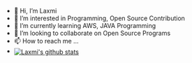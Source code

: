 - 👋 Hi, I’m Laxmi
- 👀 I’m interested in Programming, Open Source Contribution
- 🌱 I’m currently learning AWS, JAVA Programming
- 💞️ I’m looking to collaborate on Open Source Programs
- 📫 How to reach me ...
- <a href="https://github.com/anuraghazra/github-readme-stats"><img align="center" src="https://github-readme-stats.vercel.app/api?username=laxmi1232&show_icons=true&include_all_commits=true&theme=dark&hide_border=true" alt="Laxmi's github stats" /></a>

<!---
laxmi1232/laxmi1232 is a ✨ special ✨ repository because its `README.md` (this file) appears on your GitHub profile.
You can click the Preview link to take a look at your changes.
--->
